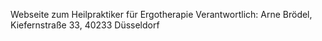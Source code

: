 Webseite zum Heilpraktiker für Ergotherapie
Verantwortlich: Arne Brödel, Kiefernstraße 33, 40233 Düsseldorf